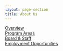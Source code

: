 ```yaml
---
layout: page-section
title: About Us
---
```


<div class="section-block"><a href="#">Overview</a></div>
<div class="section-block"><a href="#">Program Areas</a></div>
<div class="section-block"><a href="#">Board &amp; Staff</a></div>
<div class="section-block"><a href="#">Employment Opportunities</a></div>
